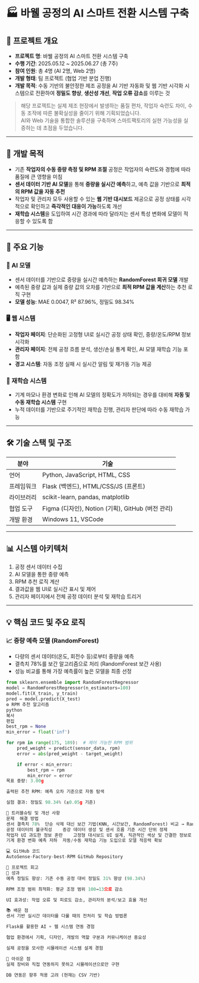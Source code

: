 # 🏭 바웰 공정의 AI 스마트 전환 시스템 구축

## 📝 프로젝트 개요

- **프로젝트 명**: 바웰 공정의 AI 스마트 전환 시스템 구축
- **수행 기간**: 2025.05.12 ~ 2025.06.27 (총 7주)
- **참여 인원**: 총 4명 (AI 2명, Web 2명)
- **개발 형태**: 팀 프로젝트 (협업 기반 분업 진행)
- **개발 목적**: 수동 기반의 불안정한 제조 공정을 AI 기반 자동화 및 웹 기반 시각화 시스템으로 전환하여 **정밀도 향상**, **생산성 개선**, **작업 오류 감소**를 이루는 것

> 해당 프로젝트는 실제 제조 현장에서 발생하는 품질 편차, 작업자 숙련도 차이, 수동 조작에 따른 불확실성을 줄이기 위해 기획되었습니다.  
> AI와 Web 기술을 통합한 솔루션을 구축하며 스마트팩토리의 실현 가능성을 실증하는 데 초점을 두었습니다.

---

## 🎯 개발 목적

- 기존 **작업자의 수동 중량 측정 및 RPM 조절** 공정은 작업자의 숙련도와 경험에 따라 품질에 큰 영향을 미침
- **센서 데이터 기반 AI 모델**을 통해 **중량을 실시간 예측**하고, 예측 값을 기반으로 **최적의 RPM 값을 자동 추천**
- 작업자 및 관리자 모두 사용할 수 있는 **웹 기반 대시보드** 제공으로 공정 상태를 시각적으로 확인하고 **즉각적인 대응이 가능**하도록 개선
- **재학습 시스템**을 도입하여 시간 경과에 따라 달라지는 센서 특성 변화에 모델이 적응할 수 있도록 함

---

## 📌 주요 기능

### 🧠 AI 모델

- 센서 데이터를 기반으로 중량을 실시간 예측하는 **RandomForest 회귀 모델** 개발
- 예측된 중량 값과 실제 중량 값의 오차를 기반으로 **최적 RPM 값을 계산**하는 추천 로직 구현
- **모델 성능**: MAE 0.0047, R² 87.96%, 정밀도 98.34%

### 🖥️ 웹 시스템

- **작업자 페이지**: 단순화된 고정형 UI로 실시간 공정 상태 확인, 중량/온도/RPM 정보 시각화
- **관리자 페이지**: 전체 공정 흐름 분석, 생산/손실 통계 확인, AI 모델 재학습 기능 포함
- **경고 시스템**: 자동 조정 실패 시 실시간 알림 및 재가동 기능 제공

### 🔁 재학습 시스템

- 기계 마모나 환경 변화로 인해 AI 모델의 정확도가 저하되는 경우를 대비해 **자동 및 수동 재학습 시스템** 구현
- 누적 데이터를 기반으로 주기적인 재학습 진행, 관리자 판단에 따라 수동 재학습 가능

---

## 🛠️ 기술 스택 및 구조

| 분야      | 기술                                                |
| --------- | -------------------------------------------------- |
| 언어      | Python, JavaScript, HTML, CSS                       |
| 프레임워크 | Flask (백엔드), HTML/CSS/JS (프론트)                |
| 라이브러리 | scikit-learn, pandas, matplotlib                    |
| 협업 도구 | Figma (디자인), Notion (기획), GitHub (버전 관리)    |
| 개발 환경 | Windows 11, VSCode                                  |

---

## 📊 시스템 아키텍처

1. 공정 센서 데이터 수집  
2. AI 모델을 통한 중량 예측  
3. RPM 추천 로직 계산  
4. 결과값을 웹 UI로 실시간 표시 및 제어  
5. 관리자 페이지에서 전체 공정 데이터 분석 및 재학습 트리거  

---

## 💡 핵심 코드 및 주요 로직

### 📈 중량 예측 모델 (RandomForest)

- 다량의 센서 데이터(온도, 회전수 등)로부터 중량을 예측
- 결측치 78%를 보간 알고리즘으로 처리 (RandomForest 보간 사용)
- 성능 비교를 통해 가장 예측률이 높은 모델을 최종 선정

```python
from sklearn.ensemble import RandomForestRegressor
model = RandomForestRegressor(n_estimators=100)
model.fit(X_train, y_train)
pred = model.predict(X_test)
⚙️ RPM 추천 알고리즘
python
복사
편집
best_rpm = None
min_error = float('inf')

for rpm in range(175, 189):  # 제어 가능한 RPM 범위
    pred_weight = predict(sensor_data, rpm)
    error = abs(pred_weight - target_weight)

    if error < min_error:
        best_rpm = rpm
        min_error = error
목표 중량: 3.00g

출력된 추천 RPM: 예측 오차 기준으로 자동 탐색

실험 결과: 정밀도 98.34% (±0.05g 기준)

🧪 트러블슈팅 및 개선 사항
문제	해결 방법
센서 결측치 78%	단순 삭제 대신 보간 기법(KNN, 시간보간, RandomForest) 비교 → RandomForest 선택
공정 데이터의 불규칙성	증강 데이터 생성 및 센서 흐름 기준 시간 단위 정제
작업자 UI 과도한 정보 혼란	고정형 대시보드 UI 설계, 직관적인 색상 및 간결한 정보로 최소화
기계 환경 변화 예측 저하	자동/수동 재학습 기능 도입으로 모델 적응력 확보

💻 GitHub 코드
AutoSense-Factory-best-RPM GitHub Repository

🔎 프로젝트 회고
🎉 성과
예측 정밀도 향상: 기존 수동 공정 대비 정밀도 31% 향상 (98.34%)

RPM 조정 범위 최적화: 평균 조정 범위 100→13으로 감소

UI 효과성: 작업 오류 및 피로도 감소, 관리자의 분석/보고 효율 개선

📚 배운 점
센서 기반 실시간 데이터를 다룰 때의 전처리 및 학습 방법론

Flask를 활용한 AI + 웹 시스템 연동 경험

협업 환경에서 기획, 디자인, 개발의 역할 구분과 커뮤니케이션 중요성

실제 공정을 모사한 시뮬레이션 시스템 설계 경험

🙋 아쉬운 점
실제 장비와 직접 연동하지 못하고 시뮬레이션으로만 구현

DB 연동은 향후 적용 고려 (현재는 CSV 기반)

